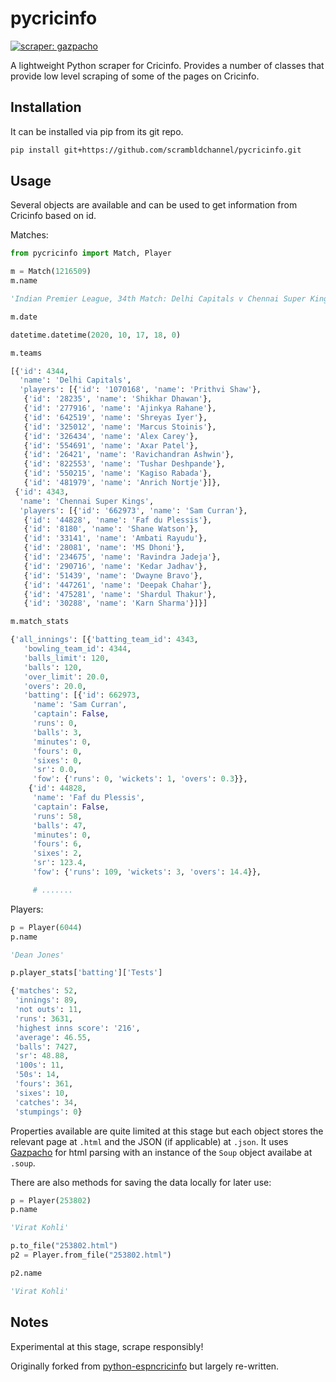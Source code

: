 # pycricinfo

[![scraper: gazpacho](https://img.shields.io/badge/scraper-gazpacho-C6422C)](https://github.com/maxhumber/gazpacho)


A lightweight Python scraper for Cricinfo. Provides a number of classes that provide low level scraping of some of the pages on Cricinfo.

## Installation

It can be installed via pip from its git repo.

```sh
pip install git+https://github.com/scrambldchannel/pycricinfo.git

```

## Usage

Several objects are available and can be used to get information from Cricinfo based on id.

Matches:

```python
from pycricinfo import Match, Player

m = Match(1216509)
m.name

'Indian Premier League, 34th Match: Delhi Capitals v Chennai Super Kings at Sharjah, Oct 17, 2020'

m.date

datetime.datetime(2020, 10, 17, 18, 0)

m.teams

[{'id': 4344,
  'name': 'Delhi Capitals',
  'players': [{'id': '1070168', 'name': 'Prithvi Shaw'},
   {'id': '28235', 'name': 'Shikhar Dhawan'},
   {'id': '277916', 'name': 'Ajinkya Rahane'},
   {'id': '642519', 'name': 'Shreyas Iyer'},
   {'id': '325012', 'name': 'Marcus Stoinis'},
   {'id': '326434', 'name': 'Alex Carey'},
   {'id': '554691', 'name': 'Axar Patel'},
   {'id': '26421', 'name': 'Ravichandran Ashwin'},
   {'id': '822553', 'name': 'Tushar Deshpande'},
   {'id': '550215', 'name': 'Kagiso Rabada'},
   {'id': '481979', 'name': 'Anrich Nortje'}]},
 {'id': 4343,
  'name': 'Chennai Super Kings',
  'players': [{'id': '662973', 'name': 'Sam Curran'},
   {'id': '44828', 'name': 'Faf du Plessis'},
   {'id': '8180', 'name': 'Shane Watson'},
   {'id': '33141', 'name': 'Ambati Rayudu'},
   {'id': '28081', 'name': 'MS Dhoni'},
   {'id': '234675', 'name': 'Ravindra Jadeja'},
   {'id': '290716', 'name': 'Kedar Jadhav'},
   {'id': '51439', 'name': 'Dwayne Bravo'},
   {'id': '447261', 'name': 'Deepak Chahar'},
   {'id': '475281', 'name': 'Shardul Thakur'},
   {'id': '30288', 'name': 'Karn Sharma'}]}]

m.match_stats

{'all_innings': [{'batting_team_id': 4343,
   'bowling_team_id': 4344,
   'balls_limit': 120,
   'balls': 120,
   'over_limit': 20.0,
   'overs': 20.0,
   'batting': [{'id': 662973,
     'name': 'Sam Curran',
     'captain': False,
     'runs': 0,
     'balls': 3,
     'minutes': 0,
     'fours': 0,
     'sixes': 0,
     'sr': 0.0,
     'fow': {'runs': 0, 'wickets': 1, 'overs': 0.3}},
    {'id': 44828,
     'name': 'Faf du Plessis',
     'captain': False,
     'runs': 58,
     'balls': 47,
     'minutes': 0,
     'fours': 6,
     'sixes': 2,
     'sr': 123.4,
     'fow': {'runs': 109, 'wickets': 3, 'overs': 14.4}},

     # .......
```

Players:

```python
p = Player(6044)
p.name

'Dean Jones'

p.player_stats['batting']['Tests']

{'matches': 52,
 'innings': 89,
 'not outs': 11,
 'runs': 3631,
 'highest inns score': '216',
 'average': 46.55,
 'balls': 7427,
 'sr': 48.88,
 '100s': 11,
 '50s': 14,
 'fours': 361,
 'sixes': 10,
 'catches': 34,
 'stumpings': 0}
```

Properties available are quite limited at this stage but each object stores the relevant page at ```.html``` and the JSON (if applicable) at ```.json```. It uses [Gazpacho](https://github.com/maxhumber/gazpacho) for html parsing with an instance of the ```Soup``` object availabe at ```.soup```.

There are also methods for saving the data locally for later use:

```python
p = Player(253802)
p.name

'Virat Kohli'

p.to_file("253802.html")
p2 = Player.from_file("253802.html")

p2.name

'Virat Kohli'
```




## Notes

Experimental at this stage, scrape responsibly!

Originally forked from [python-espncricinfo](https://github.com/dwillis/python-espncricinfo/tree/master/espncricinfo) but largely re-written.
